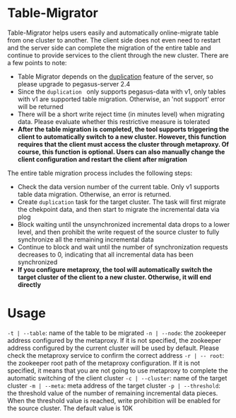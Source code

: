 # Table-Migrator

Table-Migrator helps users easily and automatically  online-migrate table from one cluster to another. The client side does not even need to restart and 
the server side can complete the migration of the entire table and continue to provide services to the client through the new cluster. There are a few points to note: 


- Table Migrator depends on the [duplication](https://pegasus.apache.org/administration/duplication) feature of the server, so please upgrade to pegasus-server 2.4
- Since the `duplication ` only supports pegasus-data with v1, only tables with v1 are supported table migration. Otherwise, an 'not support' error will be returned
- There will be a short write reject time (in minutes level) when migrating data. Please evaluate whether this restrictive measure is tolerated
- **After the table migration is completed, the tool supports triggering the client to automatically switch to a new cluster. However, this function requires that the client must 
   access the cluster through metaproxy. Of course, this function is optional. Users can also manually change the client configuration and restart the client after migration**

The entire table migration process includes the following steps:
- Check the data version number of the current table. Only v1 supports table data migration. Otherwise, an error is returned.
- Create `duplication` task for the target cluster. The task will first migrate the chekpoint data, and then start to migrate the incremental data via plog
- Block waiting until the unsynchronized incremental data drops to a lower level, and then prohibit the write request of the source cluster to fully synchronize all the remaining incremental data
- Continue to block and wait until the number of synchronization requests decreases to 0, indicating that all incremental data has been synchronized
- **If you configure metaproxy, the tool will automatically switch the target cluster of the client to a new cluster. Otherwise, it will end directly**


# Usage

`-t | --table`: name of the table to be migrated
`-n | --node`: the zookeeper address configured by the metaproxy. If it is not specified, the zookeeper address configured by the current cluster will be used by default. Please check the metaproxy service to confirm the correct address
`-r | -- root`: the zookeeper root path of the metaproxy configuration. If it is not specified, it means that you are not going to use metaproxy to complete the automatic switching of the client cluster
`-c | --cluster`: name of the target cluster
`-m | --meta`: meta address of the target cluster
`-p | --threshold`: the threshold value of the number of remaining incremental data pieces. When the threshold value is reached, write prohibition will be enabled for the source cluster. The default value is 10K
